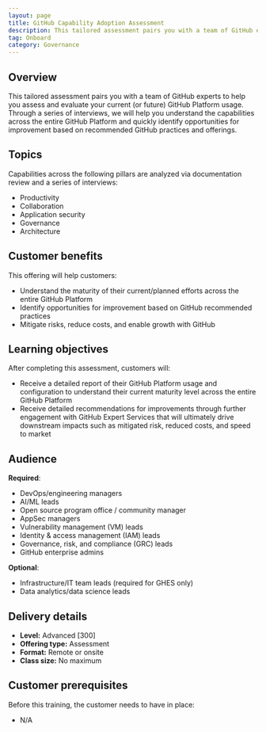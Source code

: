 ```yaml
---
layout: page
title: GitHub Capability Adoption Assessment
description: This tailored assessment pairs you with a team of GitHub experts to help you assess and evaluate your current (or future) GitHub Platform usage. Through a series of interviews, we will help you understand the capabilities across the entire GitHub Platform and quickly identify opportunities for improvement based on recommended GitHub practices and offerings.
tag: Onboard
category: Governance
---
```


## Overview

This tailored assessment pairs you with a team of GitHub experts to help you assess and evaluate your current (or future) GitHub Platform usage. Through a series of interviews, we will help you understand the capabilities across the entire GitHub Platform and quickly identify opportunities for improvement based on recommended GitHub practices and offerings.

## Topics

Capabilities across the following pillars are analyzed via documentation review and a series of interviews:

- Productivity
- Collaboration
- Application security
- Governance
- Architecture

## Customer benefits

This offering will help customers:

- Understand the maturity of their current/planned efforts across the entire GitHub Platform
- Identify opportunities for improvement based on GitHub recommended practices
- Mitigate risks, reduce costs, and enable growth with GitHub

## Learning objectives

After completing this assessment, customers will:

- Receive a detailed report of their GitHub Platform usage and configuration to understand their current maturity level across the entire GitHub Platform
- Receive detailed recommendations for improvements through further engagement with GitHub Expert Services that will ultimately drive downstream impacts such as mitigated risk, reduced costs, and speed to market

## Audience

**Required**:

- DevOps/engineering managers
- AI/ML leads
- Open source program office / community manager
- AppSec managers
- Vulnerability management (VM) leads
- Identity & access management (IAM) leads
- Governance, risk, and compliance (GRC) leads
- GitHub enterprise admins

**Optional**:

- Infrastructure/IT team leads (required for GHES only)
- Data analytics/data science leads

## Delivery details

- **Level:** Advanced [300]
- **Offering type:** Assessment
- **Format:** Remote or onsite
- **Class size:** No maximum

## Customer prerequisites

Before this training, the customer needs to have in place:

- N/A
